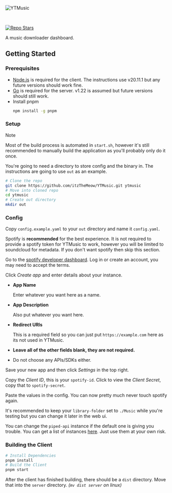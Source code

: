 ![YTMusic](https://github.com/itzTheMeow/YTMusic/blob/main/ytm-header.png?raw=true)

<br />

[![Repo Stars](https://img.shields.io/github/stars/itzTheMeow/YTMusic?style=flat-square&label=Stars&color=661ae6)](https://github.com/itzTheMeow/YTMusic)

A music downloader dashboard.

## Getting Started

### Prerequisites

- [Node.js](https://nodejs.org) is required for the client. The instructions use v20.11.1 but any future versions should work fine.
- [Go](https://go.dev/dl/) is required for the server. v1.22 is assumed but future versions should still work.
- Install pnpm
  ```bash
  npm install -g pnpm
  ```

### Setup

> [!NOTE]
> Most of the build process is automated in `start.sh`, however it's still recommended to manually build the application as you'll probably only do it once.

You're going to need a directory to store config and the binary in. The instructions are going to use `out` as an example.

```bash
# Clone the repo
git clone https://github.com/itzTheMeow/YTMusic.git ytmusic
# Move into cloned repo
cd ytmusic
# Create out directory
mkdir out
```

### Config

Copy `config.example.yaml` to your `out` directory and name it `config.yaml`.

Spotify is **recommended** for the best experience. It is not required to provide a spotify token for YTMusic to work, however you will be limited to soundcloud for metadata. If you don't want spotify then skip this section.

Go to the [spotify developer dashboard](https://developer.spotify.com/dashboard). Log in or create an account, you may need to accept the terms.

Click _Create app_ and enter details about your instance.

- **App Name**

  Enter whatever you want here as a name.

- **App Description**

  Also put whatever you want here.

- **Redirect URIs**

  This is a required field so you can just put `https://example.com` here as its not used in YTMusic.

- **Leave all of the other fields blank, they are not required.**
- Do not choose any APIs/SDKs either.

Save your new app and then click _Settings_ in the top right.

Copy the _Client ID_, this is your `spotify-id`. Click to view the _Client Secret_, copy that to `spotify-secret`.

Paste the values in the config. You can now pretty much never touch spotify again.

It's recommended to keep your `library-folder` set to `./Music` while you're testing but you can change it later in the web ui.

You can change the `piped-api` instance if the default one is giving you trouble. You can get a list of instances [here](https://github.com/TeamPiped/Piped/wiki/Instances). Just use them at your own risk.

### Building the Client

```bash
# Install Dependencies
pnpm install
# Build the Client
pnpm start
```

After the client has finished building, there should be a `dist` directory. Move that into the `server` directory. _(`mv dist server` on linux)_
